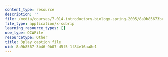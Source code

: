 ```yaml
---
content_type: resource
description: ''
file: /media/courses/7-014-introductory-biology-spring-2005/8a9b85673b469b07d5f51f84e16aa8e1_R3DI6W9iKtU.srt
file_type: application/x-subrip
learning_resource_types: []
ocw_type: OCWFile
resourcetype: Other
title: 3play caption file
uid: 8a9b8567-3b46-9b07-d5f5-1f84e16aa8e1
---
```

